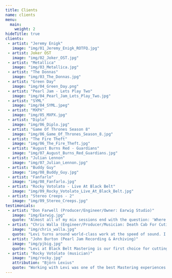 ```yaml
---
title: Clients
name: clients
menu:
  main:
    weight: 2
hideTitle: true
clients:
 - artist: "Jeremy Enigk"
   image: "img/01_Jeremy_Enigk_ROTFQ.jpg"
 - artist: Joker OST
   image: "img/02_Joker_OST.jpg"
 - artist: "Metallica"
   image: "img/03_Metallica.jpg"
 - artist: "The Donnas"
   image: "img/03_The_Donnas.jpg"
 - artist: "Green Day"
   image: "img/04_Green_Day.png"
 - artist: "Pearl Jam - Lets Play Two"
   image: "img/04_Pearl_Jam_Lets_Play_Two.jpg"
 - artist: "SYML"
   image: "img/04_SYML.jpeg"
 - artist: "MXPX"
   image: "img/05_MXPX.jpg"
 - artist: "Diplo"
   image: "img/06_Diplo.jpg"
 - artist: "Game Of Thrones Season 8"
   image: "img/06_Game_Of_Thrones_Season_8.jpg"
 - artist: "The Fire Theft"
   image: "img/06_The_Fire_Theft.jpg"
 - artist: "August Burns Red - Guardians"
   image: "img/07_August_Burns_Red_Guardians.jpg"
 - artist: "Julian Lennon"
   image: "img/07_Julian_Lennon.jpg"
 - artist: "Buddy Guy"
   image: "img/08_Buddy_Guy.jpg"
 - artist: "Fanfarlo"
   image: "img/08_Fanfarlo.jpg"
 - artist: "Rocky Votolato - Live At Black Belt"
   image: "img/09_Rocky_Votolato_Live_At_Black_Belt.jpg"
 - artist: "Stereo Creeps - 2"
   image: "img/09_Stereo_Creeps.jpg"
testimonials:
 - artist: "Don Farwell (Producer/Engineer/Owner: Earwig Studio)"
   image: "img/Earwig.jpg"
   quote: "Almost all of my mix sessions end with the question: 'Where should I go for mastering?' I promptly hand them one of Levi's business cards and tell them to go to Black Belt Mastering. Why? He's close to my studio in Seattle, his rates and equipment are great and he makes my mixes sound killer! An extra bonus is that he's a helluva nice guy and very passionate about his work."
 - artist: "Chris Walla (Engineer/Producer/Musician: Death Cab For Cutie/Hall of Justice - Seattle, WA)"
   image: "img/chris_walla.jpg"
   quote: "Levi turns around world-class work at the speed of sound. I've been really happy with everything I've brought to Black Belt."
 - artist: "John Burton (Pearl Jam Recording & Archiving)"
   image: "img/pjbig.jpg"
   quote: "Levi at Black Belt Mastering is our first choice for cutting our vinyl projects. His knowledge and attention to detail as well as communication with us throughout the process is excellent. Whether it's a short single or an album that pushes the limits of vinyl, Levi keeps it sounding great and playing well. We are fortunate to have him locally but I would use him no matter where I was. The test pressings and lacquers are clean and quiet. They are a great representation of what the manufactured disc will sound like and if I have any questions I get a timely response. Levi gets it right the first time."
 - artist: "Rocky Votolato (musician)"
   image: "img/rocky.jpg"
   attribution: "Björn Lexius"
   quote: "Working with Levi was one of the best Mastering experiences I've ever had. He was super flexible, easy to communicate with, and I could tell that helping me realize my vision for the record and be happy with the final product was really important to him. I highly recommend working with him if you get the chance!"
---
```

